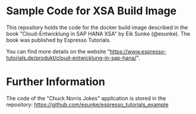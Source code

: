 # Sample Code for XSA Build Image
This repository holds the code for the docker build image described in the book "Cloud-Entwicklung in SAP HANA XSA" by Eik Sunke (@esunke).
The book was published by Espresso Tutorials.

You can find more details on the website "https://www.espresso-tutorials.de/produkt/cloud-entwicklung-in-sap-hana/".

# Further Information
The code of the "Chuck Norris Jokes" application is stored in the repository: https://github.com/esunke/espresso_tutorials_example

